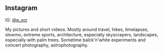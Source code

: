 <h2 id="instagram">Instagram</h2>

IG: <a href="https://www.instagram.com/e_xor/" target="_blank">@e_xor</a>

My pictures and short videos. Mostly around travel, hikes, timelapses, slowmo, extreme sports, architecture, especially skyscrapers, landscapes, especially with palm trees. Sometime balck'n'white experiments and concert photography, astrophotography.

